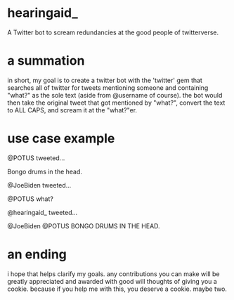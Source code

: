 hearingaid_
===========

A Twitter bot to scream redundancies at the good people of twitterverse.


a summation
===========

in short, my goal is to create a twitter bot with the 'twitter' gem that searches all of twitter for tweets mentioning someone and containing "what?" as the sole text (aside from @username of course). the bot would then take the original tweet that got mentioned by "what?", convert the text to ALL CAPS, and scream it at the "what?"er.


use case example
===========

@POTUS tweeted...

Bongo drums in the head.


@JoeBiden tweeted...

@POTUS what?


@hearingaid_ tweeted...

@JoeBiden @POTUS BONGO DRUMS IN THE HEAD.


an ending
============

i hope that helps clarify my goals. any contributions you can make will be greatly appreciated and awarded with good will thoughts of giving you a cookie. because if you help me with this, you deserve a cookie. maybe two.
